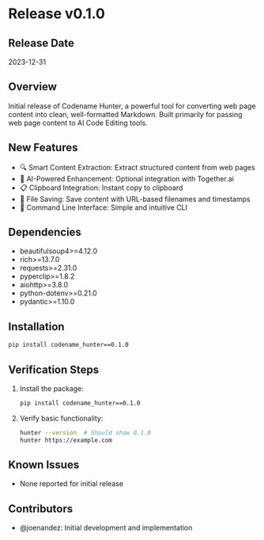# Release v0.1.0

## Release Date
2023-12-31

## Overview
Initial release of Codename Hunter, a powerful tool for converting web page content into clean, well-formatted Markdown. Built primarily for passing web page content to AI Code Editing tools.

## New Features
- 🔍 Smart Content Extraction: Extract structured content from web pages
- 🤖 AI-Powered Enhancement: Optional integration with Together.ai
- 📋 Clipboard Integration: Instant copy to clipboard
- 💾 File Saving: Save content with URL-based filenames and timestamps
- 🎯 Command Line Interface: Simple and intuitive CLI

## Dependencies
- beautifulsoup4>=4.12.0
- rich>=13.7.0
- requests>=2.31.0
- pyperclip>=1.8.2
- aiohttp>=3.8.0
- python-dotenv>=0.21.0
- pydantic>=1.10.0

## Installation
```bash
pip install codename_hunter==0.1.0
```

## Verification Steps
1. Install the package:
   ```bash
   pip install codename_hunter==0.1.0
   ```

2. Verify basic functionality:
   ```bash
   hunter --version  # Should show 0.1.0
   hunter https://example.com
   ```

## Known Issues
- None reported for initial release

## Contributors
- @joenandez: Initial development and implementation 